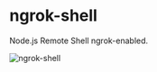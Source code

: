 # ngrok-shell
Node.js Remote Shell ngrok-enabled.

![ngrok-shell](https://camo.githubusercontent.com/f2d698991e6a0411680413ebcc15a6460b8beda3/68747470733a2f2f6e67726f6b2e636f6d2f7374617469632f696d672f6f766572766965772e706e67 "ngrok-shell")
